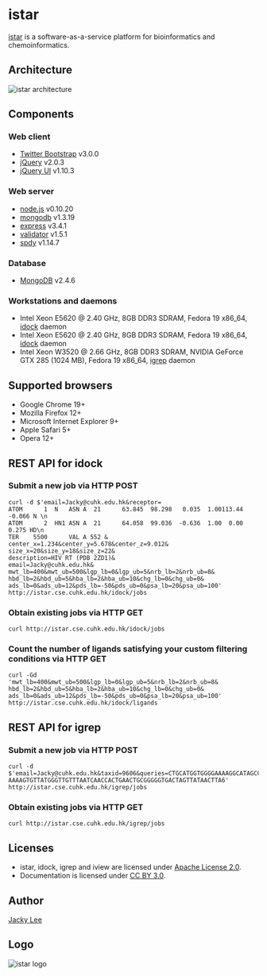 istar
=====

[istar] is a software-as-a-service platform for bioinformatics and chemoinformatics.


Architecture
------------

![istar architecture](https://github.com/HongjianLi/istar/raw/master/public/architecture.png)


Components
----------

### Web client

* [Twitter Bootstrap] v3.0.0
* [jQuery] v2.0.3
* [jQuery UI] v1.10.3

### Web server

* [node.js] v0.10.20
* [mongodb] v1.3.19
* [express] v3.4.1
* [validator] v1.5.1
* [spdy] v1.14.7

### Database

* [MongoDB] v2.4.6

### Workstations and daemons

* Intel Xeon E5620 @ 2.40 GHz, 8GB DDR3 SDRAM, Fedora 19 x86_64, [idock] daemon
* Intel Xeon E5620 @ 2.40 GHz, 8GB DDR3 SDRAM, Fedora 19 x86_64, [idock] daemon
* Intel Xeon W3520 @ 2.66 GHz, 8GB DDR3 SDRAM, NVIDIA GeForce GTX 285 (1024 MB), Fedora 19 x86_64, [igrep] daemon


Supported browsers
------------------

* Google Chrome 19+
* Mozilla Firefox 12+
* Microsoft Internet Explorer 9+
* Apple Safari 5+
* Opera 12+


REST API for idock
------------------

### Submit a new job via HTTP POST

    curl -d $'email=Jacky@cuhk.edu.hk&receptor=
    ATOM      1  N   ASN A  21      63.845  98.298   0.035  1.00113.44    -0.066 N \n
    ATOM      2  HN1 ASN A  21      64.058  99.036  -0.636  1.00  0.00     0.275 HD\n
    TER    5500      VAL A 552 &
    center_x=1.234&center_y=5.678&center_z=9.012&
    size_x=20&size_y=18&size_z=22&
    description=HIV RT (PDB 2ZD1)&
    email=Jacky@cuhk.edu.hk&
    mwt_lb=400&mwt_ub=500&lgp_lb=0&lgp_ub=5&nrb_lb=2&nrb_ub=8&
    hbd_lb=2&hbd_ub=5&hba_lb=2&hba_ub=10&chg_lb=0&chg_ub=0&
    ads_lb=0&ads_ub=12&pds_lb=-50&pds_ub=0&psa_lb=20&psa_ub=100'
    http://istar.cse.cuhk.edu.hk/idock/jobs

### Obtain existing jobs via HTTP GET

    curl http://istar.cse.cuhk.edu.hk/idock/jobs

### Count the number of ligands satisfying your custom filtering conditions via HTTP GET

    curl -Gd
    'mwt_lb=400&mwt_ub=500&lgp_lb=0&lgp_ub=5&nrb_lb=2&nrb_ub=8&
    hbd_lb=2&hbd_ub=5&hba_lb=2&hba_ub=10&chg_lb=0&chg_ub=0&
    ads_lb=0&ads_ub=12&pds_lb=-50&pds_ub=0&psa_lb=20&psa_ub=100'
    http://istar.cse.cuhk.edu.hk/idock/ligands


REST API for igrep
------------------

### Submit a new job via HTTP POST

    curl -d $'email=Jacky@cuhk.edu.hk&taxid=9606&queries=CTGCATGGTGGGGAAAAGGCATAGCCTGGG3
    AAAAGTGTTATGGGTTGTTTAATCAACCACTGAACTGCGGGGGTGACTAGTTATAACTTA6'
    http://istar.cse.cuhk.edu.hk/igrep/jobs

### Obtain existing jobs via HTTP GET

    curl http://istar.cse.cuhk.edu.hk/igrep/jobs


Licenses
--------

* istar, idock, igrep and iview are licensed under [Apache License 2.0].
* Documentation is licensed under [CC BY 3.0].


Author
------

[Jacky Lee]


Logo
----

![istar logo](https://github.com/HongjianLi/istar/raw/master/logo.png)



[istar]: http://istar.cse.cuhk.edu.hk
[idock]: http://istar.cse.cuhk.edu.hk/idock
[igrep]: http://istar.cse.cuhk.edu.hk/igrep
[iview]: http://istar.cse.cuhk.edu.hk/iview
[Twitter Bootstrap]: https://github.com/twitter/bootstrap
[jQuery]: https://github.com/jquery/jquery
[jQuery UI]: https://github.com/jquery/jquery-ui
[node.js]: https://github.com/joyent/node
[mongodb]: https://github.com/mongodb/node-mongodb-native
[express]: https://github.com/visionmedia/express
[validator]: https://github.com/chriso/node-validator
[spdy]: https://github.com/indutny/node-spdy
[MongoDB]: https://github.com/mongodb/mongo
[Apache License 2.0]: http://www.apache.org/licenses/LICENSE-2.0
[CC BY 3.0]: http://creativecommons.org/licenses/by/3.0
[Jacky Lee]: http://www.cse.cuhk.edu.hk/~hjli
